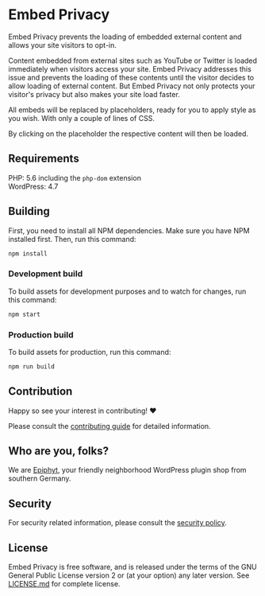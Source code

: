 # Embed Privacy

Embed Privacy prevents the loading of embedded external content and allows your site visitors to opt-in.

Content embedded from external sites such as YouTube or Twitter is loaded immediately when visitors access your site. Embed Privacy addresses this issue and prevents the loading of these contents until the visitor decides to allow loading of external content.
But Embed Privacy not only protects your visitor's privacy but also makes your site load faster.

All embeds will be replaced by placeholders, ready for you to apply style as you wish. With only a couple of lines of CSS. 

By clicking on the placeholder the respective content will then be loaded.

## Requirements

PHP: 5.6 including the `php-dom` extension<br>
WordPress: 4.7

## Building

First, you need to install all NPM dependencies. Make sure you have NPM installed first. Then, run this command:

```bash
npm install
```

### Development build

To build assets for development purposes and to watch for changes, run this command:

```bash
npm start
```

### Production build

To build assets for production, run this command:

```bash
npm run build
```

## Contribution

Happy so see your interest in contributing! :heart:

Please consult the [contributing guide](CONTRIBUTING.md) for detailed information.

## Who are you, folks?

We are [Epiphyt](https://epiph.yt/), your friendly neighborhood WordPress plugin shop from southern Germany.

## Security

For security related information, please consult the [security policy](SECURITY.md).

## License

Embed Privacy is free software, and is released under the terms of the GNU General Public License version 2 or (at your option) any later version. See [LICENSE.md](LICENSE.md) for complete license.

